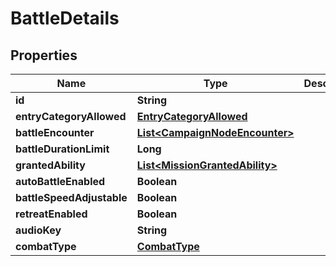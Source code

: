 

# BattleDetails


## Properties

| Name | Type | Description | Notes |
|------------ | ------------- | ------------- | -------------|
|**id** | **String** |  |  [optional] |
|**entryCategoryAllowed** | [**EntryCategoryAllowed**](EntryCategoryAllowed.md) |  |  [optional] |
|**battleEncounter** | [**List&lt;CampaignNodeEncounter&gt;**](CampaignNodeEncounter.md) |  |  [optional] |
|**battleDurationLimit** | **Long** |  |  [optional] |
|**grantedAbility** | [**List&lt;MissionGrantedAbility&gt;**](MissionGrantedAbility.md) |  |  [optional] |
|**autoBattleEnabled** | **Boolean** |  |  [optional] |
|**battleSpeedAdjustable** | **Boolean** |  |  [optional] |
|**retreatEnabled** | **Boolean** |  |  [optional] |
|**audioKey** | **String** |  |  [optional] |
|**combatType** | [**CombatType**](CombatType.md) |  |  [optional] |



